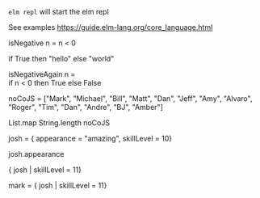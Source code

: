 `elm repl` will start the elm repl

See examples https://guide.elm-lang.org/core_language.html

isNegative n = n < 0

if True then "hello" else "world"

isNegativeAgain n = \
  if n < 0 then True else False

noCoJS = ["Mark", "Michael", "Bill", "Matt", "Dan", "Jeff", "Amy", "Alvaro", "Roger", "Tim", "Dan", "Andre", "BJ", "Amber"]

List.map String.length noCoJS

josh = { appearance = "amazing", skillLevel = 10}

josh.appearance

{ josh | skillLevel = 11}

mark = { josh | skillLevel = 11}
